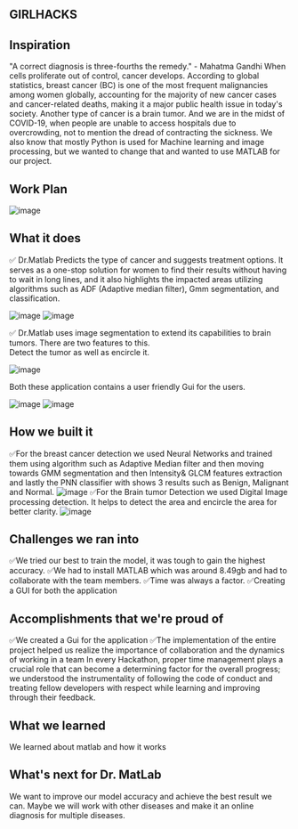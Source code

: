 ## GIRLHACKS

## Inspiration
"A correct diagnosis is three-fourths the remedy." - Mahatma Gandhi
When cells proliferate out of control, cancer develops. According to global statistics, breast cancer (BC) is one of the most frequent malignancies among women globally, accounting for the majority of new cancer cases and cancer-related deaths, making it a major public health issue in today's society. Another type of cancer is a brain tumor. And we are in the midst of COVID-19, when people are unable to access hospitals due to overcrowding, not to mention the dread of contracting the sickness. 
We also know that mostly Python is used for Machine learning and image processing, but we wanted to change that and wanted to use MATLAB for our project.
## Work Plan
![image](https://user-images.githubusercontent.com/72274851/160289552-298d34fc-0751-4a83-9b0b-8574385ffc78.png)

## What it does


✅ Dr.Matlab Predicts the type of cancer and suggests treatment options. It serves as a one-stop solution for women to find their results without having to wait in long lines, and it also highlights the impacted areas utilizing algorithms such as ADF (Adaptive median filter), Gmm segmentation, and classification.  

![image](https://user-images.githubusercontent.com/72274851/160289627-95f2136c-cc98-4c7b-a0b3-2393c368f3f9.png)
![image](https://user-images.githubusercontent.com/72274851/160289632-1ec47ed8-1fb6-4dd7-a5a9-1771dd017538.png)

✅ Dr.Matlab uses image segmentation to extend its capabilities to brain tumors.
There are two features to this.  
Detect the tumor as well as encircle it.

![image](https://user-images.githubusercontent.com/72274851/160289578-a88b85f1-3b73-4c7f-9621-dfc583f9d349.png)

Both these application contains a user friendly Gui for the users.

![image](https://user-images.githubusercontent.com/72274851/160289587-f8251c54-13be-4411-ad1b-1f7c6beb0204.png)
![image](https://user-images.githubusercontent.com/72274851/160289604-30c52f89-eac7-41b1-9114-740b19d74859.png)


## How we built it
✅For the breast cancer detection 
we used Neural Networks and trained them using algorithm such as Adaptive Median filter and then moving towards GMM segmentation and then Intensity& GLCM features extraction and lastly the PNN classifier with shows 3 results such as Benign, Malignant and Normal.
![image](https://user-images.githubusercontent.com/72274851/160289637-a30dc09f-961d-4d16-82de-08865fa47f50.png)
✅For the Brain tumor Detection we used Digital Image processing detection.
It helps to detect the area and encircle the area for better clarity.
![image](https://user-images.githubusercontent.com/72274851/160289583-5d38a237-14a8-4d88-8d07-94a0dc92ae89.png)

## Challenges we ran into
✅We tried our best to train the model, it was tough to gain the highest accuracy.
✅We had to install MATLAB which was around 8.49gb and had to collaborate with the team members. 
✅Time was always a factor.
✅Creating a GUI for both the application


## Accomplishments that we're proud of
✅We created a Gui for the application
✅The implementation of the entire project helped us realize the importance of collaboration and the dynamics of working in a team In every Hackathon, proper time management plays a crucial role that can become a determining factor for the overall progress; we understood the instrumentality of following the code of conduct and treating fellow developers with respect while learning and improving through their feedback.
## What we learned
We learned about matlab and how it works 

## What's next for Dr. MatLab
We want to improve our model accuracy and achieve the best result we can. Maybe we will work with other diseases and make it an online diagnosis for multiple diseases.

